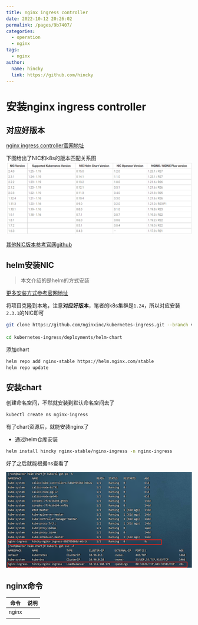 ```yaml
---
title: nginx ingress controller
date: 2022-10-12 20:26:02
permalink: /pages/9b7407/
categories: 
  - operation
  - nginx
tags: 
  - nginx
author: 
  name: hincky
  link: https://github.com/hincky
---
```

# 安装nginx ingress controller

## 对应好版本

[nginx ingress controller官网地址](https://docs.nginx.com/nginx-ingress-controller/)

下图给出了NIC和k8s的版本匹配关系图
![](./img/suppot-k8s-version.png)



[其他NIC版本参考官网github](https://github.com/nginxinc/kubernetes-ingress/releases)

## helm安装NIC

> 本文介绍的是helm的方式安装

[更多安装方式参考官网地址](https://docs.nginx.com/nginx-ingress-controller/installation/)

将项目克隆到本地，注意**对应好版本**，笔者的k8s集群是`1.24`，所以对应安装`2.3.1`的NIC即可

```bash
git clone https://github.com/nginxinc/kubernetes-ingress.git --branch v2.3.1

cd kubernetes-ingress/deployments/helm-chart
```

添加chart

```bash
helm repo add nginx-stable https://helm.nginx.com/stable
helm repo update
```

## 安装chart

创建命名空间，不然就安装到默认命名空间去了

```bash
kubectl create ns nginx-ingress
```

有了chart资源后，就能安装nginx了

- 通过helm仓库安装
```bash
helm install hincky nginx-stable/nginx-ingress -n nginx-ingress
```
好了之后就能根据ns查看了

![](./img/nginx-ingres-po-svc.png)

## nginx命令

|命令|说明|
|:---:|:---:|
|nginx ||
|||
